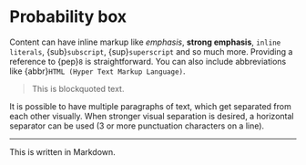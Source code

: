 # Probability box

<!-- the idea is for motivating purposes not to educate them. -->
Content can have inline markup like *emphasis*, **strong emphasis**,
`inline literals`, {sub}`subscript`, {sup}`superscript` and so much more.
Providing a reference to {pep}`8` is straightforward. You can also include
abbreviations like {abbr}`HTML (Hyper Text Markup Language)`.

> This is blockquoted text.

It is possible to have multiple paragraphs of text, which get separated
from each other visually. When stronger visual separation is desired, a
horizontal separator can be used (3 or more punctuation characters on a line).

---

This is written in Markdown.



<!--1.  when there is limited knowledge in terms of characterisation of input variables -->



<!-- 2. aggregating expert judgement -->